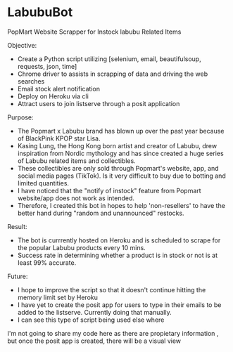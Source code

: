 # LabubuBot
PopMart Website Scrapper for Instock labubu Related Items

Objective:
- Create a Python script utilizing [selenium, email, beautifulsoup, requests, json, time]
- Chrome driver to assists in scrapping of data and driving the web searches
- Email stock alert notification
- Deploy on Heroku via cli
- Attract users to join listserve through a posit application

Purpose:
- The Popmart x Labubu brand has blown up over the past year because of BlackPink KPOP star Lisa.
- Kasing Lung, the Hong Kong born artist and creator of Labubu, drew inspiration from Nordic mythology and has since created a huge series of Labubu related items and collectibles.
- These collectibles are only sold through Popmart's website, app, and social media pages (TikTok). Is it very difficult to buy due to botting and limited quantities.
- I have noticed that the "notify of instock" feature from Popmart website/app does not work as intended.
- Therefore, I created this bot in hopes to help 'non-resellers' to have the better hand during "random and unannounced" restocks.

Result:
- The bot is currrently hosted on Heroku and is scheduled to scrape for the popular Labubu products every 10 mins.
- Success rate in determining whether a product is in stock or not is at least 99% accurate.

Future:
- I hope to improve the script so that it doesn't continue hitting the memory limit set by Heroku
- I have yet to create the posit app for users to type in their emails to be added to the listserve. Currently doing that manually.
- I can see this type of script being used else where

I'm not going to share my code here as there are propietary information , but once the posit app is created, there will be a visual view

